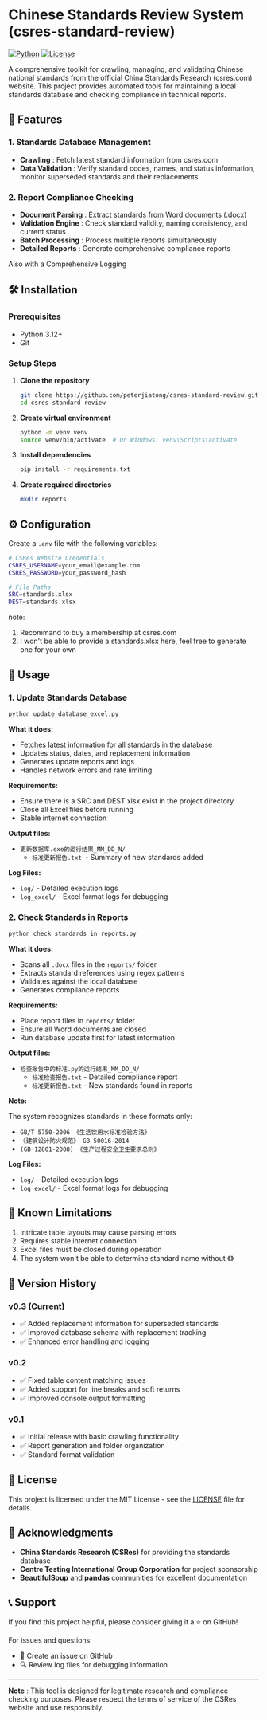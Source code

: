 # Chinese Standards Review System (csres-standard-review)

[![Python](https://img.shields.io/badge/Python-3.12+-blue.svg)](https://www.python.org/downloads/)
[![License](https://img.shields.io/badge/License-MIT-green.svg)](https://claude.ai/chat/LICENSE)

A comprehensive toolkit for crawling, managing, and validating Chinese national standards from the official China Standards Research (csres.com) website. This project provides automated tools for maintaining a local standards database and checking compliance in technical reports.

## 🚀 Features

### 1. Standards Database Management

* **Crawling** : Fetch latest standard information from csres.com
* **Data Validation** : Verify standard codes, names, and status information, monitor superseded standards and their replacements

### 2. Report Compliance Checking

* **Document Parsing** : Extract standards from Word documents (.docx)
* **Validation Engine** : Check standard validity, naming consistency, and current status
* **Batch Processing** : Process multiple reports simultaneously
* **Detailed Reports** : Generate comprehensive compliance reports

Also with a Comprehensive Logging

## 🛠️ Installation

### Prerequisites

* Python 3.12+
* Git

### Setup Steps

1. **Clone the repository**
   ```bash
   git clone https://github.com/peterjiatong/csres-standard-review.git
   cd csres-standard-review
   ```
2. **Create virtual environment**
   ```bash
   python -m venv venv
   source venv/bin/activate  # On Windows: venv\Scripts\activate
   ```
3. **Install dependencies**
   ```bash
   pip install -r requirements.txt
   ```
4. **Create required directories**
   ```bash
   mkdir reports
   ```

## ⚙️ Configuration

Create a `.env` file with the following variables:

```bash
# CSRes Website Credentials
CSRES_USERNAME=your_email@example.com
CSRES_PASSWORD=your_password_hash

# File Paths
SRC=standards.xlsx
DEST=standards.xlsx
```

note:

1. Recommand to buy a membership at csres.com
2. I won't be able to provide a standards.xlsx here, feel free to generate one for your own

## 🚦 Usage

### 1. Update Standards Database

```bash
python update_database_excel.py
```

**What it does:**

* Fetches latest information for all standards in the database
* Updates status, dates, and replacement information
* Generates update reports and logs
* Handles network errors and rate limiting

**Requirements:**

* Ensure there is a SRC and DEST xlsx exist in the project directory
* Close all Excel files before running
* Stable internet connection

**Output files:**

* `更新数据库.exe的运行结果_MM_DD_N/`
  * `标准更新报告.txt `- Summary of new standards added

**Log Files:**

* `log/` - Detailed execution logs
* `log_excel/` - Excel format logs for debugging

### 2. Check Standards in Reports

```bash
python check_standards_in_reports.py
```

**What it does:**

* Scans all `.docx` files in the `reports/` folder
* Extracts standard references using regex patterns
* Validates against the local database
* Generates compliance reports

**Requirements:**

* Place report files in `reports/` folder
* Ensure all Word documents are closed
* Run database update first for latest information

**Output files:**

* `检查报告中的标准.py的运行结果_MM_DD_N/`
  * `标准检查报告.txt` - Detailed compliance report
  * `标准更新报告.txt` - New standards found in reports

**Note:**

The system recognizes standards in these formats only:

* `GB/T 5750-2006 《生活饮用水标准检验方法》`
* `《建筑设计防火规范》 GB 50016-2014`
* `(GB 12801-2008) 《生产过程安全卫生要求总则》`

**Log Files:**

* `log/` - Detailed execution logs
* `log_excel/` - Excel format logs for debugging

## 🚧 Known Limitations

1. Intricate table layouts may cause parsing errors
2. Requires stable internet connection
3. Excel files must be closed during operation
4. The system won't be able to determine standard name without 《》

## 🔄 Version History

### v0.3 (Current)

* ✅ Added replacement information for superseded standards
* ✅ Improved database schema with replacement tracking
* ✅ Enhanced error handling and logging

### v0.2

* ✅ Fixed table content matching issues
* ✅ Added support for line breaks and soft returns
* ✅ Improved console output formatting

### v0.1

* ✅ Initial release with basic crawling functionality
* ✅ Report generation and folder organization
* ✅ Standard format validation

## 📝 License

This project is licensed under the MIT License - see the [LICENSE](https://claude.ai/chat/LICENSE) file for details.

## 🏢 Acknowledgments

* **China Standards Research (CSRes)** for providing the standards database
* **Centre Testing International Group Corporation** for project sponsorship
* **BeautifulSoup** and **pandas** communities for excellent documentation

## 📞 Support

If you find this project helpful, please consider giving it a ⭐ on GitHub!

For issues and questions:

* 📧 Create an issue on GitHub
* 🔍 Review log files for debugging information

---

 **Note** : This tool is designed for legitimate research and compliance checking purposes. Please respect the terms of service of the CSRes website and use responsibly.
